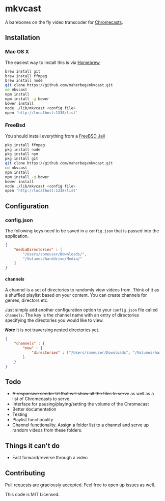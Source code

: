 # mkvcast
A barebones on the fly video transcoder for [Chromecasts](https://developers.google.com/cast/).

## Installation
### Mac OS X
The easiest way to install this is via [Homebrew](http://brew.sh)
```bash
brew install git
brew install ffmpeg
brew install node
git clone https://github.com/maherbeg/mkvcast.git
cd mkvcast
npm install
npm install -g bower
bower install
node ./lib/mkvcast <config file>
open 'http://localhost:1338/list'
```

### FreeBsd
You should install everything from a [FreeBSD Jail](www.freebsd.org/doc/handbook/jails-build.html)
```bash
pkg install ffmpeg
pkg install node
pkg install npm
pkg install git
git clone https://github.com/maherbeg/mkvcast.git
cd mkvcast
npm install
npm install -g bower
bower install
node ./lib/mkvcast <config file>
open 'http://localhost:1338/list'
```

## Configuration
### config.json
The following keys need to be saved in a `config.json` that is passed into the application.

```json
{
    "mediaDirectories" : [
        "/Users/someuser/Downloads/",
        "/Volumes/harddrive/Media/"
    ]
}
```

#### channels
A channel is a set of directories to randomly view videos from. Think of it as a shuffled
playlist based on your content. You can create channels for genres, directors etc.

Just simply add another configuration option to your `config.json` file called `channels`.
The key is the channel name with an entry of directories specifying the directories you would
like to view.

***Note*** It is not traversing nested directories yet.
```json
{
    "channels" : {
        "new" : {
            "directories" : ["/Users/someuser/Downloads", "/Volumes/harddrive/Media/NotWatched"]
        }
    }
}
```

## Todo
* ~~A responsive sender UI that will show all the files to serve~~ as well as a list of Chromecasts to serve.
* Interface for pausing/playing/setting the volume of the Chromecast
* Better documentation
* Testing
* Playlist functionality
* Channel functionality. Assign a folder list to a channel and serve up random videos from these folders.

## Things it can't do
* Fast forward/reverse through a video

## Contributing
Pull requests are graciously accepted. Feel free to open up issues as well.

This code is MIT Licensed.
